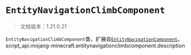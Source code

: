 # `EntityNavigationClimbComponent`

> 文档版本：1.21.0.21

`EntityNavigationClimbComponent`类，扩展自[`EntityNavigationComponent`](./entitynavigationcomponent.md)。script_api.mojang-minecraft.entitynavigationclimbcomponent.description
